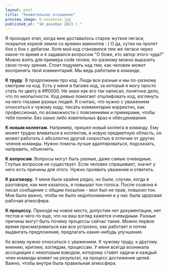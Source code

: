```yaml
---
layout: post
title: "Уважительное отношение"
preview_image: 6-uvazenie.jpg
published_at: "10 декабря 2023 г."
---
```


Я проходил этап, когда мне доставалось старое жуткое легаси, покрытое коркой земли со времен мамонтов : ) 
О да, сутки на пролет бок о бок с дебагом. Хотя мой код становился тем же легаси через какое-то время и я задавался вопросом "О боже, кто автор этого чуда?" Можно взять для примера code review, по-разному можно выразить свою точку зрения. Стоит подумать над тем, как человек может воспринять твой комментарий. Мы ведь работаем в команде. 

**К труду**. В продолжении про код. Люди все разные и мы по-разному смотрим на код. Есть у меня в багаже код, за который я могу просто стать по цвету в #ff0000. Не знаю как его так написал, понятное дело, что по неопытности. Код ревью помогает отшлифовать код, взглянуть на него глазами разных людей. Я считаю, что нужно с уважением относиться к чужому коду, писать комментарии корректно, как профессионал, по возможности с пояснениями и примерами, чтобы тебя поняли. Без каких либо язвительных фраз и обесценивания. 

**К новым коллегам.** Например, пришел новый коллега в команду. Ему может трудно вливаться в коллектив, в новую предметную область, он может работать с абсолютно другой скоростью в отличие от других членов команды. Нужно помочь лучше адаптироваться, подсказать, направить, объяснить.

**К вопросам**. Вопросы могут быть разные, даже самые очевидные. Глупых вопросов не существует. Если человек спрашивает, значит у него есть причины для этого. Нужно проявить уважение и ответить.

**К разговору.** У меня были крайне редко, но были, случаи, когда в разговоре, как мне казалось, я повышал тон голоса. После созвона я писал сообщение с общим посылом - мол был не прав, повысил тон. Мне было важно, чтобы не было недопонимания и у нас была здоровая рабочая атмосфера. 

**К процессу.** Приходя на новое место, допустим нет документации, нет тестов и чего-то еще, что на ваш взгляд кажется очевидным. Разные причины могут быть почему процессы сейчас такие. Можно первое время присматриваться как все устроено, как работает и потом выдвигать предложения, предлагать какие-нибудь улучшения.

Ко всему нужно относиться с уважением. К чужому труду, к другому мнению, критике, взглядам, процессам. У меня всегда возникала ассоциация c некоторым взводом, которому ставят задачи и каждый член команды влияет на результат, на процесс достижения целей. Важно, чтобы внутри была правильная атмосфера.



